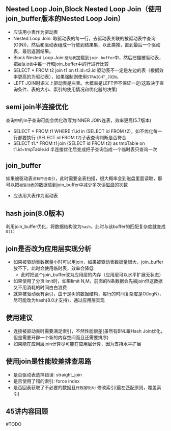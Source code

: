 ## Nested Loop Join,Block Nested Loop Join（使用join_buffer版本的Nested Loop Join）
* 应该用小表作为驱动表
* Nested Loop Join: 取驱动表的每一行，去驱动表关联的被驱动表中查询(O(N))，然后和驱动表组成一行放到结果集，以此类推，直到最后一个驱动表，最后返回结果。
* Block Nested Loop Join:`驱动表`加载到`join buffer`中，然后扫描被驱动表，把`被驱动表`中每一行和join_buffer中的行进行比较
* SELECT * FROM t2 join t1 on t1.id=t2.id 驱动表不一定是左边的表（根据效率更高的为驱动表），如果强制则使用`STRAIGHT_JOIN`。
* LEFT JOIN时语义上驱动表是左表。大概率是LEFT但不保证一定(这取决于查询条件、表的大小、索引的使用情况和优化器的决策)


## semi join半连接优化
查询中的in子查询可能会优化改写为INNER JOIN连表，效率更高(5.7版本)
* SELECT * FROM t1 WHERE t1.id in (SELECT id FROM t2)，如不优化每一行都要执行 (SELECT id FROM t2)子表查询判断是否符合
* SELECT t1.* FROM t1 join (SELECT id FROM t2) as tmpTable on t1.id=tmpTable.id 半连接优化后变成把子查询当成一个临时表只查询一次


## join_buffer
如果被驱动表`没有符合索引`，此时需要全表扫描，很大概率会到磁盘里面读取，那可以把`被驱动表`的数据放到join_buffer中减少多次读磁盘的次数
* 应该用大表作为驱动表


## hash join(8.0版本)
利用join_buffer优化，将数据结构改为`hash`，此时与该buffer的匹配复杂度就变成`O(1)`


## join是否改为应用层实现分析
* 如果被驱动表数据量小时可以用join，如果被驱动表数据量很大，join_buffer放不下，此时会使用临时表，效率会降低
  * 此时把这个join_buffer改为应用层的内存（应用层可以水平扩展无状态）
* 如果使用了分页limit时，如果limit N,M，前面的N条数据会先被join但这数据又不用消耗的时间白白浪费
* 就算被驱动表有索引，由于是树的数据结构，每行的时间复杂度是O(logN)，尽可能改为hash(8.0才支持)，通过应用层实现


## 使用建议
* 连接被驱动表时需要满足索引，不然性能很差(虽然有BNL跟Hash Join优化，但是需要开辟一个新的内存空间而且还需要排序)
* 如果能在应用层join计算尽可能在应用层计算，因为支持水平扩展


## 使用join是性能较差排查思路
* 是否驱动表选择错误: straight_join
* 是否使用了错的索引: force index
* 是否回表获取了不必要的数据且`行数据较大`: 修改索引(最左匹配原则，覆盖索引)

## 45讲内容回顾
#TODO